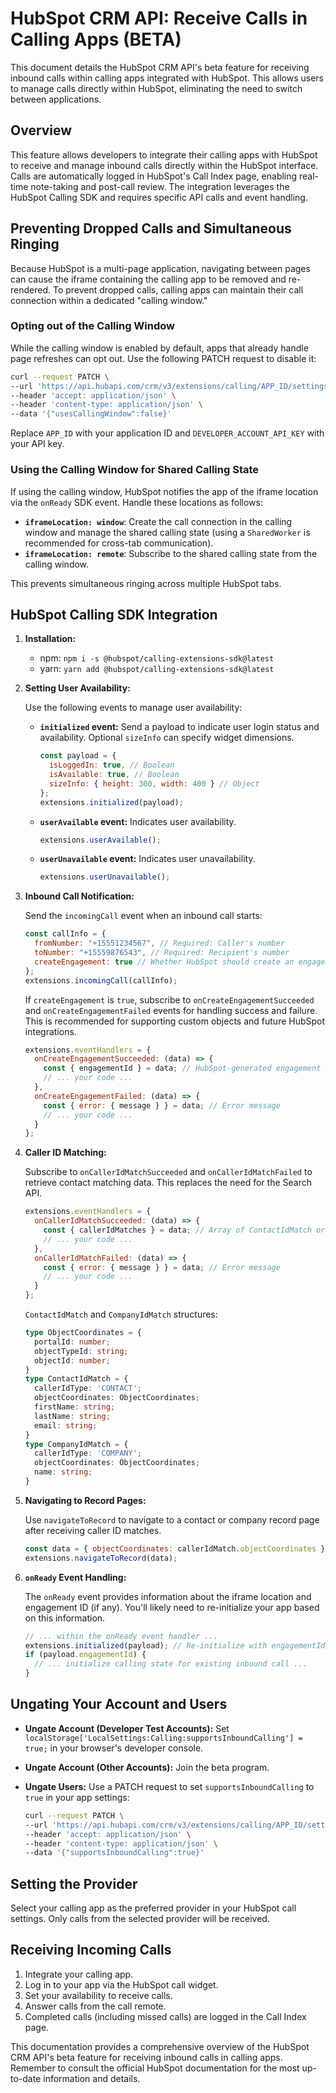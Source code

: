 # HubSpot CRM API: Receive Calls in Calling Apps (BETA)

This document details the HubSpot CRM API's beta feature for receiving inbound calls within calling apps integrated with HubSpot.  This allows users to manage calls directly within HubSpot, eliminating the need to switch between applications.

## Overview

This feature allows developers to integrate their calling apps with HubSpot to receive and manage inbound calls directly within the HubSpot interface.  Calls are automatically logged in HubSpot's Call Index page, enabling real-time note-taking and post-call review.  The integration leverages the HubSpot Calling SDK and requires specific API calls and event handling.

## Preventing Dropped Calls and Simultaneous Ringing

Because HubSpot is a multi-page application, navigating between pages can cause the iframe containing the calling app to be removed and re-rendered. To prevent dropped calls, calling apps can maintain their call connection within a dedicated "calling window."

### Opting out of the Calling Window

While the calling window is enabled by default, apps that already handle page refreshes can opt out.  Use the following PATCH request to disable it:

```bash
curl --request PATCH \
--url 'https://api.hubapi.com/crm/v3/extensions/calling/APP_ID/settings?hapikey=DEVELOPER_ACCOUNT_API_KEY' \
--header 'accept: application/json' \
--header 'content-type: application/json' \
--data '{"usesCallingWindow":false}'
```

Replace `APP_ID` with your application ID and `DEVELOPER_ACCOUNT_API_KEY` with your API key.

### Using the Calling Window for Shared Calling State

If using the calling window, HubSpot notifies the app of the iframe location via the `onReady` SDK event.  Handle these locations as follows:

* **`iframeLocation: window`**: Create the call connection in the calling window and manage the shared calling state (using a `SharedWorker` is recommended for cross-tab communication).
* **`iframeLocation: remote`**: Subscribe to the shared calling state from the calling window.

This prevents simultaneous ringing across multiple HubSpot tabs.


## HubSpot Calling SDK Integration

1. **Installation:**

   * npm: `npm i -s @hubspot/calling-extensions-sdk@latest`
   * yarn: `yarn add @hubspot/calling-extensions-sdk@latest`

2. **Setting User Availability:**

   Use the following events to manage user availability:

   * **`initialized` event:** Send a payload to indicate user login status and availability.  Optional `sizeInfo` can specify widget dimensions.

     ```javascript
     const payload = {
       isLoggedIn: true, // Boolean
       isAvailable: true, // Boolean
       sizeInfo: { height: 300, width: 400 } // Object
     };
     extensions.initialized(payload);
     ```

   * **`userAvailable` event:**  Indicates user availability.

     ```javascript
     extensions.userAvailable();
     ```

   * **`userUnavailable` event:** Indicates user unavailability.

     ```javascript
     extensions.userUnavailable();
     ```

3. **Inbound Call Notification:**

   Send the `incomingCall` event when an inbound call starts:

   ```javascript
   const callInfo = {
     fromNumber: "+15551234567", // Required: Caller's number
     toNumber: "+15559876543", // Required: Recipient's number
     createEngagement: true // Whether HubSpot should create an engagement
   };
   extensions.incomingCall(callInfo);
   ```

   If `createEngagement` is `true`, subscribe to `onCreateEngagementSucceeded` and `onCreateEngagementFailed` events for handling success and failure.  This is recommended for supporting custom objects and future HubSpot integrations.

   ```javascript
   extensions.eventHandlers = {
     onCreateEngagementSucceeded: (data) => {
       const { engagementId } = data; // HubSpot-generated engagement ID
       // ... your code ...
     },
     onCreateEngagementFailed: (data) => {
       const { error: { message } } = data; // Error message
       // ... your code ...
     }
   };
   ```

4. **Caller ID Matching:**

   Subscribe to `onCallerIdMatchSucceeded` and `onCallerIdMatchFailed` to retrieve contact matching data.  This replaces the need for the Search API.

   ```javascript
   extensions.eventHandlers = {
     onCallerIdMatchSucceeded: (data) => {
       const { callerIdMatches } = data; // Array of ContactIdMatch or CompanyIdMatch
       // ... your code ...
     },
     onCallerIdMatchFailed: (data) => {
       const { error: { message } } = data; // Error message
       // ... your code ...
     }
   };
   ```

   `ContactIdMatch` and `CompanyIdMatch` structures:

   ```typescript
   type ObjectCoordinates = {
     portalId: number;
     objectTypeId: string;
     objectId: number;
   }
   type ContactIdMatch = {
     callerIdType: 'CONTACT';
     objectCoordinates: ObjectCoordinates;
     firstName: string;
     lastName: string;
     email: string;
   }
   type CompanyIdMatch = {
     callerIdType: 'COMPANY';
     objectCoordinates: ObjectCoordinates;
     name: string;
   }
   ```

5. **Navigating to Record Pages:**

   Use `navigateToRecord` to navigate to a contact or company record page after receiving caller ID matches.

   ```javascript
   const data = { objectCoordinates: callerIdMatch.objectCoordinates };
   extensions.navigateToRecord(data);
   ```

6. **`onReady` Event Handling:**

   The `onReady` event provides information about the iframe location and engagement ID (if any).  You'll likely need to re-initialize your app based on this information.

   ```javascript
   // ... within the onReady event handler ...
   extensions.initialized(payload); // Re-initialize with engagementId if present
   if (payload.engagementId) {
     // ... initialize calling state for existing inbound call ...
   }
   ```

## Ungating Your Account and Users

* **Ungate Account (Developer Test Accounts):**  Set `localStorage['LocalSettings:Calling:supportsInboundCalling'] = true;` in your browser's developer console.
* **Ungate Account (Other Accounts):** Join the beta program.
* **Ungate Users:** Use a PATCH request to set `supportsInboundCalling` to `true` in your app settings:

   ```bash
   curl --request PATCH \
   --url 'https://api.hubapi.com/crm/v3/extensions/calling/APP_ID/settings?hapikey=DEVELOPER_ACCOUNT_API_KEY' \
   --header 'accept: application/json' \
   --header 'content-type: application/json' \
   --data '{"supportsInboundCalling":true}'
   ```

## Setting the Provider

Select your calling app as the preferred provider in your HubSpot call settings.  Only calls from the selected provider will be received.


## Receiving Incoming Calls

1. Integrate your calling app.
2. Log in to your app via the HubSpot call widget.
3. Set your availability to receive calls.
4. Answer calls from the call remote.
5. Completed calls (including missed calls) are logged in the Call Index page.


This documentation provides a comprehensive overview of the HubSpot CRM API's beta feature for receiving inbound calls in calling apps. Remember to consult the official HubSpot documentation for the most up-to-date information and details.
